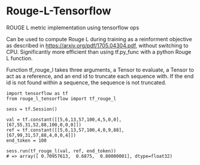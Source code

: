 # Rouge-L-Tensorflow
ROUGE L metric implementation using tensorflow ops

Can be used to compute Rouge L during training as a reinforment objective as described in https://arxiv.org/pdf/1705.04304.pdf, without switching to CPU. Significantly more efficient than using tf.py_func with a python Rouge L function.

Function tf_rouge_l takes three arguments, a Tensor to evaluate, a Tensor to act as a reference, and an end id to truncate each sequence with. If the end id is not found within a sequence, the sequence is not truncated.

    import tensorflow as tf
    from rouge_l_tensorflow import tf_rouge_l
    
    sess = tf.Session()
    
    val = tf.constant([[5,6,13,57,100,4,5,0,0], [67,55,31,52,88,100,0,0,0]])
    ref = tf.constant([[5,6,13,57,100,4,0,9,88], [67,99,31,57,88,4,0,0,4]])
    end_token = 100
    
    sess.run(tf_rouge_l(val, ref, end_token)) 
    # => array([ 0.70957613,  0.6875,  0.80000001], dtype=float32)
